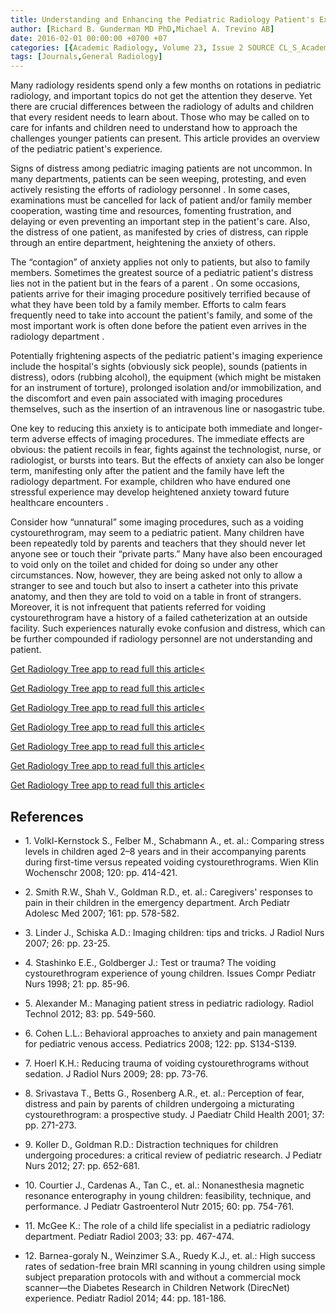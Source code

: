 ```yaml
---
title: Understanding and Enhancing the Pediatric Radiology Patient's Experience
author: [Richard B. Gunderman MD PhD,Michael A. Trevino AB]
date: 2016-02-01 00:00:00 +0700 +07
categories: [{Academic Radiology, Volume 23, Issue 2 SOURCE CL_S_AcademicRadiologyVolume23Issue2 1}]
tags: [Journals,General Radiology]
---
```

Many radiology residents spend only a few months on rotations in pediatric radiology, and important topics do not get the attention they deserve. Yet there are crucial differences between the radiology of adults and children that every resident needs to learn about. Those who may be called on to care for infants and children need to understand how to approach the challenges younger patients can present. This article provides an overview of the pediatric patient's experience.

Signs of distress among pediatric imaging patients are not uncommon. In many departments, patients can be seen weeping, protesting, and even actively resisting the efforts of radiology personnel . In some cases, examinations must be cancelled for lack of patient and/or family member cooperation, wasting time and resources, fomenting frustration, and delaying or even preventing an important step in the patient's care. Also, the distress of one patient, as manifested by cries of distress, can ripple through an entire department, heightening the anxiety of others.

The “contagion” of anxiety applies not only to patients, but also to family members. Sometimes the greatest source of a pediatric patient's distress lies not in the patient but in the fears of a parent . On some occasions, patients arrive for their imaging procedure positively terrified because of what they have been told by a family member. Efforts to calm fears frequently need to take into account the patient's family, and some of the most important work is often done before the patient even arrives in the radiology department .

Potentially frightening aspects of the pediatric patient's imaging experience include the hospital's sights (obviously sick people), sounds (patients in distress), odors (rubbing alcohol), the equipment (which might be mistaken for an instrument of torture), prolonged isolation and/or immobilization, and the discomfort and even pain associated with imaging procedures themselves, such as the insertion of an intravenous line or nasogastric tube.

One key to reducing this anxiety is to anticipate both immediate and longer-term adverse effects of imaging procedures. The immediate effects are obvious: the patient recoils in fear, fights against the technologist, nurse, or radiologist, or bursts into tears. But the effects of anxiety can also be longer term, manifesting only after the patient and the family have left the radiology department. For example, children who have endured one stressful experience may develop heightened anxiety toward future healthcare encounters .

Consider how “unnatural” some imaging procedures, such as a voiding cystourethrogram, may seem to a pediatric patient. Many children have been repeatedly told by parents and teachers that they should never let anyone see or touch their “private parts.” Many have also been encouraged to void only on the toilet and chided for doing so under any other circumstances. Now, however, they are being asked not only to allow a stranger to see and touch but also to insert a catheter into this private anatomy, and then they are told to void on a table in front of strangers. Moreover, it is not infrequent that patients referred for voiding cystourethrogram have a history of a failed catheterization at an outside facility. Such experiences naturally evoke confusion and distress, which can be further compounded if radiology personnel are not understanding and patient.

[Get Radiology Tree app to read full this article<](https://clinicalpub.com/app)

[Get Radiology Tree app to read full this article<](https://clinicalpub.com/app)

[Get Radiology Tree app to read full this article<](https://clinicalpub.com/app)

[Get Radiology Tree app to read full this article<](https://clinicalpub.com/app)

[Get Radiology Tree app to read full this article<](https://clinicalpub.com/app)

[Get Radiology Tree app to read full this article<](https://clinicalpub.com/app)

[Get Radiology Tree app to read full this article<](https://clinicalpub.com/app)

## References

- 1\. Volkl-Kernstock S., Felber M., Schabmann A., et. al.: Comparing stress levels in children aged 2–8 years and in their accompanying parents during first-time versus repeated voiding cystourethrograms. Wien Klin Wochenschr 2008; 120: pp. 414-421.


- 2\. Smith R.W., Shah V., Goldman R.D., et. al.: Caregivers' responses to pain in their children in the emergency department. Arch Pediatr Adolesc Med 2007; 161: pp. 578-582.


- 3\. Linder J., Schiska A.D.: Imaging children: tips and tricks. J Radiol Nurs 2007; 26: pp. 23-25.


- 4\. Stashinko E.E., Goldberger J.: Test or trauma? The voiding cystourethrogram experience of young children. Issues Compr Pediatr Nurs 1998; 21: pp. 85-96.


- 5\. Alexander M.: Managing patient stress in pediatric radiology. Radiol Technol 2012; 83: pp. 549-560.


- 6\. Cohen L.L.: Behavioral approaches to anxiety and pain management for pediatric venous access. Pediatrics 2008; 122: pp. S134-S139.


- 7\. Hoerl K.H.: Reducing trauma of voiding cystourethrograms without sedation. J Radiol Nurs 2009; 28: pp. 73-76.


- 8\. Srivastava T., Betts G., Rosenberg A.R., et. al.: Perception of fear, distress and pain by parents of children undergoing a micturating cystourethrogram: a prospective study. J Paediatr Child Health 2001; 37: pp. 271-273.


- 9\. Koller D., Goldman R.D.: Distraction techniques for children undergoing procedures: a critical review of pediatric research. J Pediatr Nurs 2012; 27: pp. 652-681.


- 10\. Courtier J., Cardenas A., Tan C., et. al.: Nonanesthesia magnetic resonance enterography in young children: feasibility, technique, and performance. J Pediatr Gastroenterol Nutr 2015; 60: pp. 754-761.


- 11\. McGee K.: The role of a child life specialist in a pediatric radiology department. Pediatr Radiol 2003; 33: pp. 467-474.


- 12\. Barnea-goraly N., Weinzimer S.A., Ruedy K.J., et. al.: High success rates of sedation-free brain MRI scanning in young children using simple subject preparation protocols with and without a commercial mock scanner—the Diabetes Research in Children Network (DirecNet) experience. Pediatr Radiol 2014; 44: pp. 181-186.